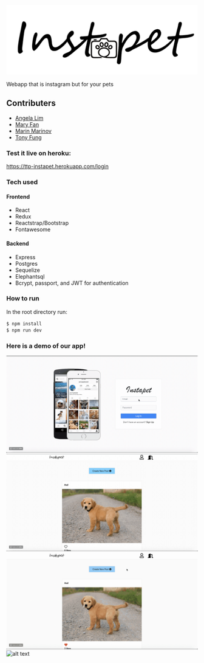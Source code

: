 ![alt text](client/src/img/logo.png)

Webapp that is instagram but for your pets

## Contributers

-   [Angela Lim](https://github.com/angelalim1010)
-   [Mary Fan](https://github.com/maryfan1106)
-   [Marin Marinov](https://github.com/marinov98)
-   [Tony Fung](https://github.com/tfung5)

### Test it live on heroku:
https://ttp-instapet.herokuapp.com/login

### Tech used
#### Frontend
-   React
-   Redux
-   Reactstrap/Bootstrap
-   Fontawesome
#### Backend
-   Express
-   Postgres
-   Sequelize
-   Elephantsql
-   Bcrypt, passport, and JWT for authentication

### How to run
In the root directory run:
```sh
$ npm install
$ npm run dev
```
### Here is a demo of our app!
![alt text](https://github.com/angelalim1010/InstaPet/blob/update-readme/login.gif)
![alt text](https://github.com/angelalim1010/InstaPet/blob/update-readme/likeandfollow.gif)
![alt text](https://github.com/angelalim1010/InstaPet/blob/update-readme/post.gif)
![alt text](https://github.com/angelalim1010/InstaPet/blob/update-readme/profile.gif)
